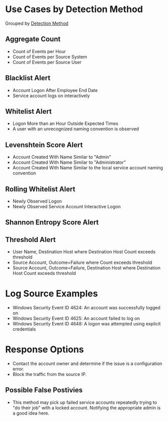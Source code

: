 # Use Cases by Detection Method

Grouped by [Detection Method](/Detection-Methods.md)

## Aggregate Count
- Count of Events per Hour
- Count of Events per Source System
- Count of Events per Source User


## Blacklist Alert
- Account Logon After Employee End Date
- Service account logs on interactively


## Whitelist Alert
- Logon More than an Hour Outside Expected Times
- A user with an unrecognized naming convention is observed


## Levenshtein Score Alert
- Account Created With Name Similar to "Admin"
- Account Created With Name Similar to "Administrator"
- Account Created With Name Similar to the local service account naming convention


## Rolling Whitelist Alert
- Newly Observed Logon
- Newly Observed Service Account Interactive Logon

## Shannon Entropy Score Alert


## Threshold Alert
- User Name, Destination Host where Destination Host Count exceeds threshold
- Source Account, Outcome=Failure where Count exceeds threshold
- Source Account, Outcome=Failure, Destination Host where Destination Host Count exceeds threshold


# Log Source Examples
- Windows Security Event ID 4624: An account was successfully logged on
- Windows Security Event ID 4625: An account failed to log on
- Windows Security Event ID 4648: A logon was attempted using explicit credentials


# Response Options
- Contact the account owner and determine if the issue is a configuration error.
- Block the traffic from the source IP.


## Possible False Postivies
- This method may pick up failed service accounts repeatedly trying to "do their job" with a locked account. Notifying the appropriate admin is a good idea here.